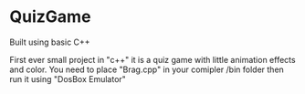 # QuizGame
Built using basic C++

First ever small project in "c++" it is a quiz game with little animation effects and color.
You need to place "Brag.cpp" in your comipler /bin folder then run it using "DosBox Emulator"
